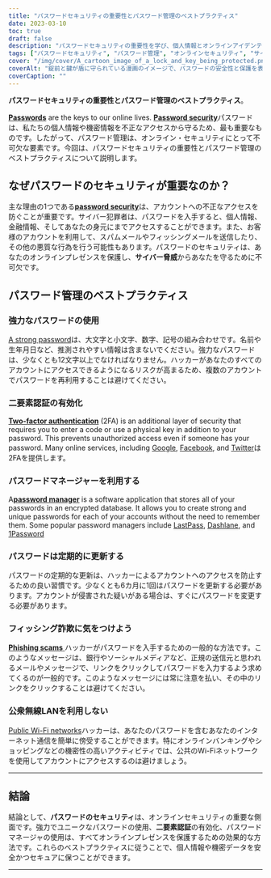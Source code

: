 ```yaml
---
title: "パスワードセキュリティの重要性とパスワード管理のベストプラクティス"
date: 2023-03-10
toc: true
draft: false
description: "パスワードセキュリティの重要性を学び、個人情報とオンラインアイデンティティを保護するためのパスワード管理のベストプラクティスを発見する。"
tags: ["パスワードセキュリティ", "パスワード管理", "オンラインセキュリティ", "サイバー脅威", "ごうせいパスワード", "二要素認証", "パスワードマネージャ", "データ機密保護", "こじんじょうほうぬすみ", "フィッシング詐欺", "公衆無線LAN", "オンラインプライバシー", "オンラインセーフティー", "デジタルセキュリティ", "インターネットセキュリティ", "サイバーセキュリティ", "データ保護", "アカウントセキュリティ", "オンラインアカウント", "オンラインプロテクション"]
cover: "/img/cover/A_cartoon_image_of_a_lock_and_key_being_protected.png"
coverAlt: "錠前と鍵が盾に守られている漫画のイメージで、パスワードの安全性と保護を表現しています。"
coverCaption: ""
---
```


**パスワードセキュリティの重要性とパスワード管理のベストプラクティス**。

[**Passwords**](https://simeononsecurity.com/articles/the-importance-of-password-security-and-best-practices/) are the keys to our online lives. [**Password security**](https://simeononsecurity.com/articles/the-importance-of-password-security-and-best-practices/)パスワードは、私たちの個人情報や機密情報を不正なアクセスから守るため、最も重要なものです。したがって、パスワード管理は、オンライン・セキュリティにとって不可欠な要素です。今回は、パスワードセキュリティの重要性とパスワード管理のベストプラクティスについて説明します。

## なぜパスワードのセキュリティが重要なのか？

主な理由の1つである[**password security**](https://simeononsecurity.com/articles/the-importance-of-password-security-and-best-practices/)は、アカウントへの不正なアクセスを防ぐことが重要です。サイバー犯罪者は、パスワードを入手すると、個人情報、金融情報、そしてあなたの身元にまでアクセスすることができます。また、お客様のアカウントを利用して、スパムメールやフィッシングメールを送信したり、その他の悪質な行為を行う可能性もあります。パスワードのセキュリティは、あなたのオンラインプレゼンスを保護し、**サイバー脅威**からあなたを守るために不可欠です。

## パスワード管理のベストプラクティス

### 強力なパスワードの使用

[A strong password](https://simeononsecurity.com/articles/the-importance-of-password-security-and-best-practices/)は、大文字と小文字、数字、記号の組み合わせです。名前や生年月日など、推測されやすい情報は含まないでください。強力なパスワードは、少なくとも12文字以上でなければなりません。ハッカーがあなたのすべてのアカウントにアクセスできるようになるリスクが高まるため、複数のアカウントでパスワードを再利用することは避けてください。

### 二要素認証の有効化

[**Two-factor authentication**](https://simeononsecurity.com/articles/what-are-the-diferent-kinds-of-factors-in-mfa/) (2FA) is an additional layer of security that requires you to enter a code or use a physical key in addition to your password. This prevents unauthorized access even if someone has your password. Many online services, including [Google](https://www.google.com/landing/2step/), [Facebook](https://www.facebook.com/help/148233965247823), and [Twitter](https://help.twitter.com/en/managing-your-account/two-factor-authentication)は2FAを提供します。

### パスワードマネージャーを利用する

A[**password manager**](https://simeononsecurity.com/articles/bitwarden-and-keepassxc-vs-the-rest/) is a software application that stores all of your passwords in an encrypted database. It allows you to create strong and unique passwords for each of your accounts without the need to remember them. Some popular password managers include [LastPass](https://www.lastpass.com/), [Dashlane](https://www.dashlane.com/), and [1Password](https://1password.com/)

### パスワードは定期的に更新する

パスワードの定期的な更新は、ハッカーによるアカウントへのアクセスを防止するための良い習慣です。少なくとも6カ月に1回はパスワードを更新する必要があります。アカウントが侵害された疑いがある場合は、すぐにパスワードを変更する必要があります。

### フィッシング詐欺に気をつけよう

[**Phishing scams** ](https://simeononsecurity.com/articles/how-to-identify-phishing/)ハッカーがパスワードを入手するための一般的な方法です。このようなメッセージは、銀行やソーシャルメディアなど、正規の送信元と思われるメールやメッセージで、リンクをクリックしてパスワードを入力するよう求めてくるのが一般的です。このようなメッセージには常に注意を払い、その中のリンクをクリックすることは避けてください。

### 公衆無線LANを利用しない

[Public Wi-Fi networks](https://simeononsecurity.com/articles/how-to-secure-your-wireless-network-against-hacking/)ハッカーは、あなたのパスワードを含むあなたのインターネット通信を簡単に傍受することができます。特にオンラインバンキングやショッピングなどの機密性の高いアクティビティでは、公共のWi-Fiネットワークを使用してアカウントにアクセスするのは避けましょう。

______


## 結論

結論として、**パスワードのセキュリティ**は、オンラインセキュリティの重要な側面です。強力でユニークなパスワードの使用、**二要素認証**の有効化、パスワードマネージャの使用は、すべてオンラインプレゼンスを保護するための効果的な方法です。これらのベストプラクティスに従うことで、個人情報や機密データを安全かつセキュアに保つことができます。

______
